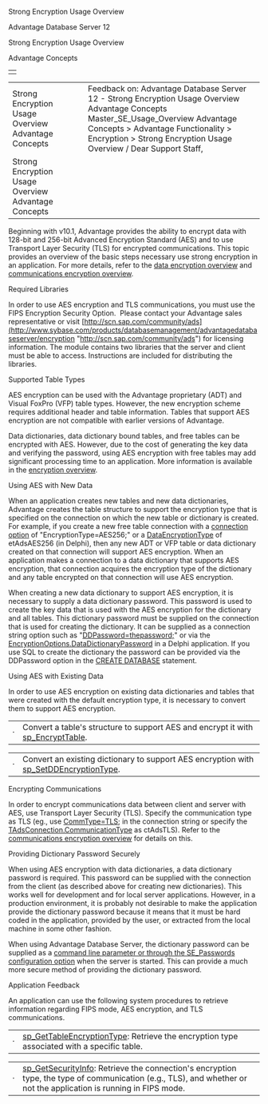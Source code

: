 Strong Encryption Usage Overview




Advantage Database Server 12  

Strong Encryption Usage Overview

Advantage Concepts

|  |
| --- |
|  |

|  |  |  |  |  |
| --- | --- | --- | --- | --- |
| Strong Encryption Usage Overview  Advantage Concepts |  |  | Feedback on: Advantage Database Server 12 - Strong Encryption Usage Overview Advantage Concepts Master\_SE\_Usage\_Overview Advantage Concepts > Advantage Functionality > Encryption > Strong Encryption Usage Overview / Dear Support Staff, |  |
| Strong Encryption Usage Overview  Advantage Concepts |  |  |  |  |

Beginning with v10.1, Advantage provides the ability to encrypt data with 128-bit and 256-bit Advanced Encryption Standard (AES) and to use Transport Layer Security (TLS) for encrypted communications. This topic provides an overview of the basic steps necessary use strong encryption in an application. For more details, refer to the [data encryption overview](master_encryption.htm) and [communications encryption overview](master_communications_encryption.htm).

Required Libraries

In order to use AES encryption and TLS communications, you must use the FIPS Encryption Security Option.  Please contact your Advantage sales representative or visit [http://scn.sap.com/community/ads](http://www.sybase.com/products/databasemanagement/advantagedatabaseserver/encryption "http://scn.sap.com/community/ads") for licensing information. The module contains two libraries that the server and client must be able to access. Instructions are included for distributing the libraries.

Supported Table Types

AES encryption can be used with the Advantage proprietary (ADT) and Visual FoxPro (VFP) table types. However, the new encryption scheme requires additional header and table information. Tables that support AES encryption are not compatible with earlier versions of Advantage.

Data dictionaries, data dictionary bound tables, and free tables can be encrypted with AES. However, due to the cost of generating the key data and verifying the password, using AES encryption with free tables may add significant processing time to an application. More information is available in the [encryption overview](master_encryption.htm).

Using AES with New Data

When an application creates new tables and new data dictionaries, Advantage creates the table structure to support the encryption type that is specified on the connection on which the new table or dictionary is created. For example, if you create a new free table connection with a [connection option](ace_adsconnect101.htm) of "EncryptionType=AES256;" or a [DataEncryptionType](ade_dataencryptiontype.htm) of etAdsAES256 (in Delphi), then any new ADT or VFP table or data dictionary created on that connection will support AES encryption. When an application makes a connection to a data dictionary that supports AES encryption, that connection acquires the encryption type of the dictionary and any table encrypted on that connection will use AES encryption.

When creating a new data dictionary to support AES encryption, it is necessary to supply a data dictionary password. This password is used to create the key data that is used with the AES encryption for the dictionary and all tables. This dictionary password must be supplied on the connection that is used for creating the dictionary. It can be supplied as a connection string option such as "[DDPassword=thepassword;](ace_adsconnect101.htm)" or via the [EncryptionOptions.DataDictionaryPassword](ade_datadictionarypassword.htm) in a Delphi application. If you use SQL to create the dictionary the password can be provided via the DDPassword option in the [CREATE DATABASE](master_create_database.htm) statement.

Using AES with Existing Data

In order to use AES encryption on existing data dictionaries and tables that were created with the default encryption type, it is necessary to convert them to support AES encryption.

|  |  |
| --- | --- |
| · | Convert a table's structure to support AES and encrypt it with [sp\_EncryptTable](master_sp_encrypttable.htm). |

|  |  |
| --- | --- |
| · | Convert an existing dictionary to support AES encryption with [sp\_SetDDEncryptionType](master_sp_setddencryptiontype.htm). |

Encrypting Communications

In order to encrypt communications data between client and server with AES, use Transport Layer Security (TLS). Specify the communication type as TLS (eg., use [CommType=TLS](ace_adsconnect101.htm); in the connection string or specify the [TAdsConnection.CommunicationType](ade_communicationtype.htm) as ctAdsTLS). Refer to the [communications encryption overview](master_communications_encryption.htm) for details on this.

Providing Dictionary Password Securely

When using AES encryption with data dictionaries, a data dictionary password is required. This password can be supplied with the connection from the client (as described above for creating new dictionaries). This works well for development and for local server applications. However, in a production environment, it is probably not desirable to make the application provide the dictionary password because it means that it must be hard coded in the application, provided by the user, or extracted from the local machine in some other fashion.

When using Advantage Database Server, the dictionary password can be supplied as a [command line parameter or through the SE\_Passwords configuration option](master_se_passwords.htm) when the server is started. This can provide a much more secure method of providing the dictionary password.

Application Feedback

An application can use the following system procedures to retrieve information regarding FIPS mode, AES encryption, and TLS communications.

|  |  |
| --- | --- |
| · | [sp\_GetTableEncryptionType](master_sp_gettableencryptiontype.htm): Retrieve the encryption type associated with a specific table. |

|  |  |
| --- | --- |
| · | [sp\_GetSecurityInfo](master_sp_getsecurityinfo.htm): Retrieve the connection's encryption type, the type of communication (e.g., TLS), and whether or not the application is running in FIPS mode. |